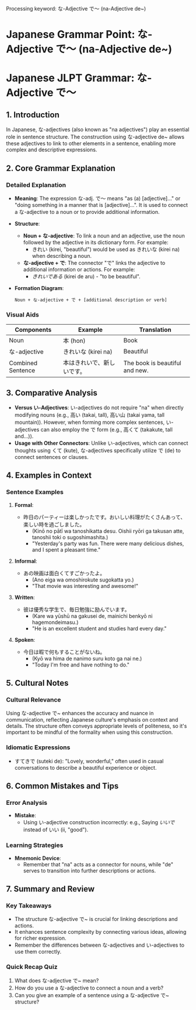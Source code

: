 Processing keyword: な-Adjective で～ (na-Adjective de~)
# Japanese Grammar Point: な-Adjective で～ (na-Adjective de~)
# Japanese JLPT Grammar: な-Adjective で～
## 1. Introduction
In Japanese, な-adjectives (also known as "na adjectives") play an essential role in sentence structure. The construction using な-adjective de~ allows these adjectives to link to other elements in a sentence, enabling more complex and descriptive expressions. 
## 2. Core Grammar Explanation
### Detailed Explanation
- **Meaning**: The expression な-adj. で～ means "as (a) [adjective]..." or "doing something in a manner that is [adjective]...". It is used to connect a な-adjective to a noun or to provide additional information.
  
- **Structure**: 
  - **Noun + な-adjective**: To link a noun and an adjective, use the noun followed by the adjective in its dictionary form. For example:
    - きれい (kirei, "beautiful") would be used as きれいな (kirei na) when describing a noun. 
  - **な-adjective + で**: The connector "で" links the adjective to additional information or actions. For example:
    - *きれいである* (kirei de aru) - "to be beautiful".
  
- **Formation Diagram**:
  ```
  Noun + な-adjective + で + [additional description or verb]
  ```
### Visual Aids
| Components        | Example                       | Translation             |
|-------------------|-------------------------------|-------------------------|
| Noun              | 本 (hon)                     | Book                    |
| な-adjective      | きれいな (kirei na)         | Beautiful                |
| Combined Sentence  | 本はきれいで、新しいです。 | The book is beautiful and new. |
## 3. Comparative Analysis
- **Versus い-Adjectives**: い-adjectives do not require "na" when directly modifying nouns (e.g., 高い (takai, tall), 高い山 (takai yama, tall mountain)). However, when forming more complex sentences, い-adjectives can also employ the で form (e.g., 高くて (takakute, tall and...)).
- **Usage with Other Connectors**: Unlike い-adjectives, which can connect thoughts using くて (kute), な-adjectives specifically utilize で (de) to connect sentences or clauses.
## 4. Examples in Context
### Sentence Examples
1. **Formal**: 
   - 昨日のパーティーは楽しかったです。おいしい料理がたくさんあって、楽しい時を過ごしました。
     - (Kinō no pātī wa tanoshikatta desu. Oishii ryōri ga takusan atte, tanoshii toki o sugoshimashita.)
     - "Yesterday's party was fun. There were many delicious dishes, and I spent a pleasant time."
   
2. **Informal**:
   - あの映画は面白くてすごかったよ。
     - (Ano eiga wa omoshirokute sugokatta yo.)
     - "That movie was interesting and awesome!"
   
3. **Written**:
   - 彼は優秀な学生で、毎日勉強に励んでいます。
     - (Kare wa yūshū na gakusei de, mainichi benkyō ni hagemondeimasu.)
     - "He is an excellent student and studies hard every day."
4. **Spoken**:
   - 今日は暇で何もすることがないね。
     - (Kyō wa hima de nanimo suru koto ga nai ne.)
     - "Today I'm free and have nothing to do."
## 5. Cultural Notes
### Cultural Relevance
Using な-adjective で~ enhances the accuracy and nuance in communication, reflecting Japanese culture's emphasis on context and details. The structure often conveys appropriate levels of politeness, so it's important to be mindful of the formality when using this construction.
### Idiomatic Expressions
- すてきで (suteki de): "Lovely, wonderful," often used in casual conversations to describe a beautiful experience or object.
## 6. Common Mistakes and Tips
### Error Analysis
- **Mistake**:
  - Using い-adjective construction incorrectly: e.g., Saying *いいで* instead of いい (ii, "good").
  
### Learning Strategies
- **Mnemonic Device**:
  - Remember that "na" acts as a connector for nouns, while "de" serves to transition into further descriptions or actions.
## 7. Summary and Review
### Key Takeaways
- The structure な-adjective で~ is crucial for linking descriptions and actions.
- It enhances sentence complexity by connecting various ideas, allowing for richer expression.
- Remember the differences between な-adjectives and い-adjectives to use them correctly.
### Quick Recap Quiz
1. What does な-adjective で~ mean?
2. How do you use a な-adjective to connect a noun and a verb?
3. Can you give an example of a sentence using a な-adjective で~ structure?

